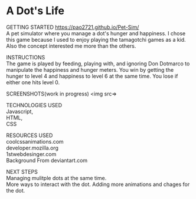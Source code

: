 # A Dot's Life
GETTING STARTED  https://pao2721.github.io/Pet-Sim/<br> 
A pet simulator where you manage a dot's hunger and happiness. I chose this game because I used to enjoy playing the tamagotchi games as a kid. Also the concept interested me more than the others.

INSTRUCTIONS<br>
The game is played by feeding, playing with, and ignoring Don Dotmarco to manipulate the happiness and hunger meters. You win by getting the hunger to level 4 and happiness to level 6 at the same time. You lose if either one hits level 0.

SCREENSHOTS(work in progress)
<img src=>


TECHNOLOGIES USED<br>
Javascript,<br>
HTML,<br>
CSS<br>

RESOURCES USED<br>
coolcssanimations.com<br>
developer.mozilla.org<br>
1stwebdesinger.com<br>
Background From deviantart.com<br>

NEXT STEPS<br>
Managing mulitple dots at the same time.<br>
More ways to interact with the dot.
Adding more animations and chages for the dot.
